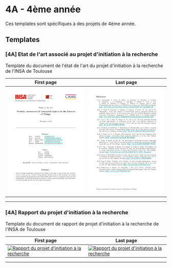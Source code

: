 # 4A - 4ème année

Ces templates sont spécifiques à des projets de 4ème année.

## Templates

### [4A] Etat de l'art associé au projet d'initiation à la recherche

Template du document de l'état de l'art du projet d'initiation à la recherche de l'INSA de Toulouse

| First page | Last page |
|-|-|
| [![Etat de l'art associé au projet d'initiation à la recherche](./[4A]&#32;Etat&#32;de&#32;l'art&#32;associé&#32;au&#32;projet&#32;d'initiation&#32;à&#32;la&#32;recherche/thumbnails/first_page.png)](./[4A]&#32;Etat&#32;de&#32;l'art&#32;associé&#32;au&#32;projet&#32;d'initiation&#32;à&#32;la&#32;recherche/) | [![Etat de l'art associé au projet d'initiation à la recherche](./[4A]&#32;Etat&#32;de&#32;l'art&#32;associé&#32;au&#32;projet&#32;d'initiation&#32;à&#32;la&#32;recherche/thumbnails/last_page.png)](./[4A]&#32;Etat&#32;de&#32;l'art&#32;associé&#32;au&#32;projet&#32;d'initiation&#32;à&#32;la&#32;recherche/) |

---

### [4A] Rapport du projet d'initiation à la recherche

Template du document de rapport de projet d'initiation à la recherche de l'INSA de Toulouse

| First page | Last page |
|-|-|
| [![Rapport&#32;du&#32;projet&#32;d'initiation&#32;à&#32;la&#32;recherche](./[4A]&#32;Rapport&#32;du&#32;projet&#32;d'initiation&#32;à&#32;la&#32;recherche/thumbnails/first_page.png)](./[4A]&#32;Rapport&#32;du&#32;projet&#32;d'initiation&#32;à&#32;la&#32;recherche/) | [![Rapport&#32;du&#32;projet&#32;d'initiation&#32;à&#32;la&#32;recherche](./[4A]&#32;Rapport&#32;du&#32;projet&#32;d'initiation&#32;à&#32;la&#32;recherche/thumbnails/last_page.png)](./[4A]&#32;Rapport&#32;du&#32;projet&#32;d'initiation&#32;à&#32;la&#32;recherche/) |

---
